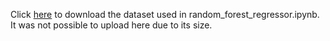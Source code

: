 Click [here](https://archive.ics.uci.edu/dataset/235/individual+household+electric+power+consumption) to download the dataset used in random_forest_regressor.ipynb. It was not possible to upload here due to its size.
